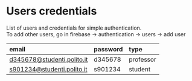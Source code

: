 # Users credentials
List of users and credentials for simple authentication.<br>
To add other users, go in firebase -> authentication -> users -> add user

| email | password | type | 
| :--- | :--- | :--- |
| d345678@studenti.polito.it | d345678 | professor |
| s901234@studenti.polito.it | s901234 | student |


